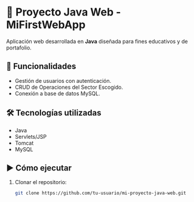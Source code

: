 # 🚀 Proyecto Java Web - MiFirstWebApp

Aplicación web desarrollada en **Java** diseñada para fines educativos y de portafolio.

## 📌 Funcionalidades
- Gestión de usuarios con autenticación.
- CRUD de Operaciones del Sector Escogido.
- Conexión a base de datos MySQL.

## 🛠️ Tecnologías utilizadas
- Java
- Servlets/JSP
- Tomcat
- MySQL

## ▶️ Cómo ejecutar
1. Clonar el repositorio:
   ```bash
   git clone https://github.com/tu-usuario/mi-proyecto-java-web.git
